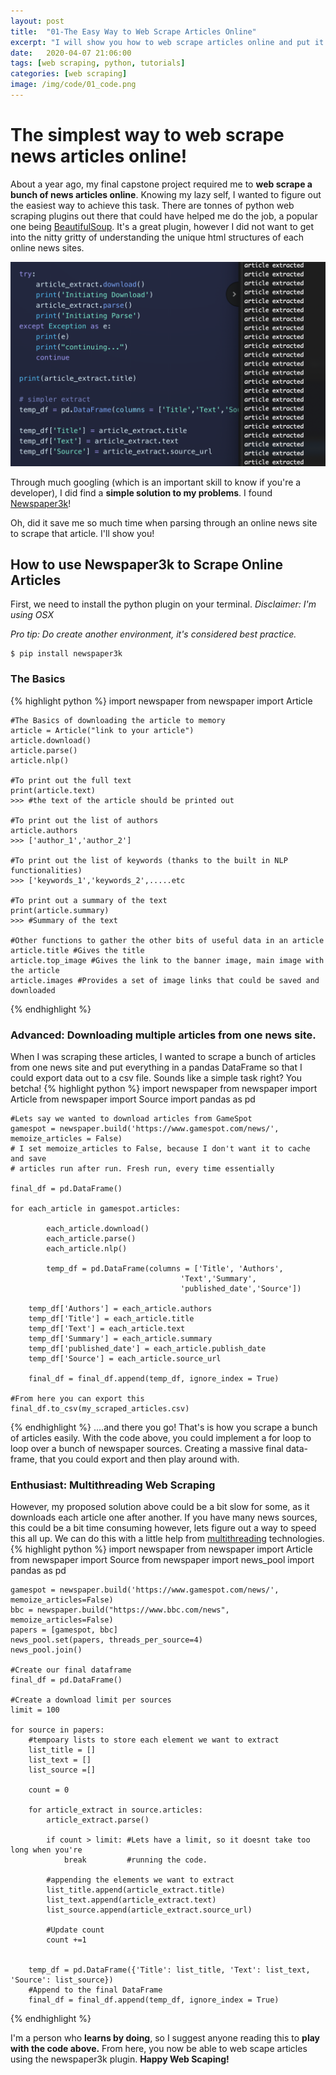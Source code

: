 ```yaml
---
layout: post
title:  "01-The Easy Way to Web Scrape Articles Online"
excerpt: "I will show you how to web scrape articles online and put it into a DataFrame in under 10 minutes! We'll be using the newspaper3k plugin to and some python to achieve this."
date:   2020-04-07 21:06:00
tags: [web scraping, python, tutorials]
categories: [web scraping]
image: /img/code/01_code.png
---
```

# The simplest way to web scrape news articles online!

About a year ago, my final capstone project required me to **web scrape a bunch of news articles online**. Knowing my lazy self, I wanted to figure out the easiest way to achieve this task. There are tonnes of python web scraping plugins out there that could have helped me do the job, a popular one being [BeautifulSoup](https://www.crummy.com/software/BeautifulSoup/bs4/doc/). It's a great plugin, however I did not want to get into the nitty gritty of understanding the unique html structures of each online news sites.

![Web Scraping](/img/code/01_code.png)

Through much googling (which is an important skill to know if you're a developer), I did find a **simple solution to my problems**.  I found [Newspaper3k](https://newspaper.readthedocs.io/en/latest/)!

Oh, did it save me so much time when parsing through an online news site to scrape that article. I'll show you!
## How to use Newspaper3k to Scrape Online Articles

First, we need to install the python plugin on your terminal. *Disclaimer: I'm using OSX*

*Pro tip: Do create another environment, it's considered best practice.*

    $ pip install newspaper3k

### The Basics
{% highlight python %}
    import newspaper
    from newspaper import Article

    #The Basics of downloading the article to memory
    article = Article("link to your article")
    article.download()
    article.parse()
    article.nlp()

    #To print out the full text
    print(article.text)
    >>> #the text of the article should be printed out

    #To print out the list of authors
    article.authors
    >>> ['author_1','author_2']

    #To print out the list of keywords (thanks to the built in NLP functionalities)
    >>> ['keywords_1','keywords_2',.....etc

    #To print out a summary of the text
    print(article.summary)
    >>> #Summary of the text

    #Other functions to gather the other bits of useful data in an article
    article.title #Gives the title
    article.top_image #Gives the link to the banner image, main image with the article
    article.images #Provides a set of image links that could be saved and downloaded
{% endhighlight %}
### Advanced: Downloading multiple articles from one news site.

When I was scraping these articles, I wanted to scrape a bunch of articles from one news site and put everything in a pandas DataFrame so that I could export data out to a csv file. Sounds like a simple task right? You betcha!
{% highlight python %}
    import newspaper
    from newspaper import Article
    from newspaper import Source
    import pandas as pd

    #Lets say we wanted to download articles from GameSpot
    gamespot = newspaper.build('https://www.gamespot.com/news/', memoize_articles = False)
    # I set memoize_articles to False, because I don't want it to cache and save
    # articles run after run. Fresh run, every time essentially

    final_df = pd.DataFrame()

    for each_article in gamespot.articles:

    		each_article.download()
    		each_article.parse()
    		each_article.nlp()

    		temp_df = pd.DataFrame(columns = ['Title', 'Authors',
                                          'Text','Summary',
                                          'published_date','Source'])

        temp_df['Authors'] = each_article.authors
        temp_df['Title'] = each_article.title
        temp_df['Text'] = each_article.text
        temp_df['Summary'] = each_article.summary
        temp_df['published_date'] = each_article.publish_date
        temp_df['Source'] = each_article.source_url

        final_df = final_df.append(temp_df, ignore_index = True)

    #From here you can export this
    final_df.to_csv(my_scraped_articles.csv)
{% endhighlight %}
....and there you go! That's is how you scrape a bunch of articles easily. With the code above, you could implement a for loop to loop over a bunch of newspaper sources. Creating a massive final data-frame, that you could export and then play around with.

### Enthusiast: Multithreading Web Scraping

However, my proposed solution above could be a bit slow for some, as it downloads each article one after another. If you have many news sources, this could be a bit time consuming however, lets figure out a way to speed this all up. We can do this with a little help from [multithreading](https://realpython.com/intro-to-python-threading/) technologies.
{% highlight python %}
    import newspaper
    from newspaper import Article
    from newspaper import Source
    from newspaper import news_pool
    import pandas as pd

    gamespot = newspaper.build('https://www.gamespot.com/news/', memoize_articles=False)
    bbc = newspaper.build("https://www.bbc.com/news", memoize_articles=False)
    papers = [gamespot, bbc]
    news_pool.set(papers, threads_per_source=4)
    news_pool.join()

    #Create our final dataframe
    final_df = pd.DataFrame()

    #Create a download limit per sources
    limit = 100

    for source in papers:
        #tempoary lists to store each element we want to extract
        list_title = []
        list_text = []
        list_source =[]

        count = 0

        for article_extract in source.articles:
            article_extract.parse()

            if count > limit: #Lets have a limit, so it doesnt take too long when you're
                break         #running the code.

            #appending the elements we want to extract
            list_title.append(article_extract.title)
            list_text.append(article_extract.text)
            list_source.append(article_extract.source_url)

            #Update count
            count +=1


        temp_df = pd.DataFrame({'Title': list_title, 'Text': list_text, 'Source': list_source})
        #Append to the final DataFrame
        final_df = final_df.append(temp_df, ignore_index = True)
{% endhighlight %}

I'm a person who **learns by doing**, so I suggest anyone reading this to **play with the code above.** From here, you now be able to web scape articles using the newspaper3k plugin. **Happy Web Scaping!**

